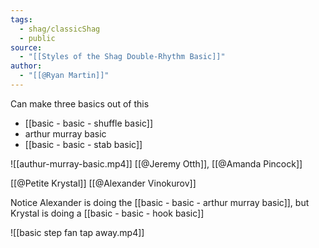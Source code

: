 ```yaml
---
tags:
  - shag/classicShag
  - public
source:
  - "[[Styles of the Shag Double-Rhythm Basic]]"
author:
  - "[[@Ryan Martin]]"
---
```

Can make three basics out of this
- [[basic - basic - shuffle basic]]
- arthur murray basic
- [[basic - basic - stab basic]]

![[authur-murray-basic.mp4]]
[[@Jeremy Otth]], [[@Amanda Pincock]]

[[@Petite Krystal]]
[[@Alexander Vinokurov]]

Notice Alexander is doing the [[basic - basic - arthur murray basic]], but Krystal is doing a [[basic - basic - hook basic]]

![[basic step fan tap away.mp4]]